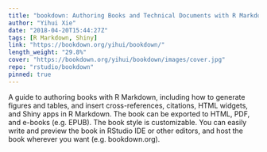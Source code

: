 ```yaml
---
title: "bookdown: Authoring Books and Technical Documents with R Markdown"
author: "Yihui Xie"
date: "2018-04-20T15:44:27Z"
tags: [R Markdown, Shiny]
link: "https://bookdown.org/yihui/bookdown/"
length_weight: "29.8%"
cover: "https://bookdown.org/yihui/bookdown/images/cover.jpg"
repo: "rstudio/bookdown"
pinned: true
---
```


A guide to authoring books with R Markdown, including how to generate figures and tables, and insert cross-references, citations, HTML widgets, and Shiny apps in R Markdown. The book can be exported to HTML, PDF, and e-books (e.g. EPUB). The book style is customizable. You can easily write and preview the book in RStudio IDE or other editors, and host the book wherever you want (e.g. bookdown.org).
